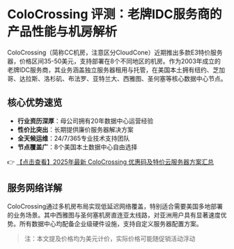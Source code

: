 # ColoCrossing 评测：老牌IDC服务商的产品性能与机房解析

ColoCrossing（简称CC机房，注意区分CloudCone）近期推出多款E3特价服务器，价格区间35-50美元，支持部署在8个不同地区的机房。作为2003年成立的老牌IDC服务商，其业务涵盖独立服务器租用与托管，在美国本土拥有纽约、芝加哥、达拉斯、洛杉矶、布法罗、亚特兰大、西雅图、圣何塞等核心数据中心节点。

## 核心优势速览
- **行业资历深厚**：母公司拥有20年数据中心运营经验
- **性价比突出**：长期提供廉价服务器解决方案
- **全天候运维**：24/7/365专业技术支持团队
- **节点覆盖广**：8个美国本土数据中心自由选择

👉 [【点击查看】2025年最新 ColoCrossing 优惠码及特价云服务器方案汇总](https://bit.ly/ColoCrossing)

## 服务网络详解
ColoCrossing通过多机房布局实现低延迟网络覆盖，特别适合需要美国多地部署的业务场景。其中西雅图与圣何塞机房直连亚太线路，对亚洲用户具有显著速度优势。所有数据中心均配备企业级硬件设施，支持自定义服务器配置方案。

> 注：本文提及价格均为美元计价，实际价格可能随促销活动浮动